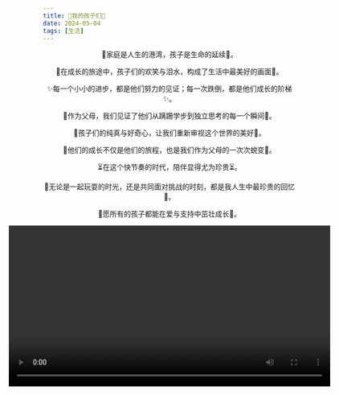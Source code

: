 ```yaml
---
title: 💓我的孩子们💓
date: 2024-05-04
tags: [生活]
---
```

<div style="text-align: center;">
            <p>💖家庭是人生的港湾，孩子是生命的延续💖。</p>
            <p>🌟在成长的旅途中，孩子们的欢笑与泪水，构成了生活中最美好的画面🌟。</p>
            <p>✨每一个小小的进步，都是他们努力的见证；每一次跌倒，都是他们成长的阶梯✨。</p>
            <p>💞作为父母，我们见证了他们从蹒跚学步到独立思考的每一个瞬间💞。</p>
            <p>🌈孩子们的纯真与好奇心，让我们重新审视这个世界的美好🌈。</p>
            <p>💝他们的成长不仅是他们的旅程，也是我们作为父母的一次次蜕变💝。</p>
            <p>⏳在这个快节奏的时代，陪伴显得尤为珍贵⏳。</p>
            <p>💎无论是一起玩耍的时光，还是共同面对挑战的时刻，都是我人生中最珍贵的回忆💎。</p>
            <p>🌹愿所有的孩子都能在爱与支持中茁壮成长🌹。</p>
</div>

<div style="display: flex; flex-direction: column; gap: 20px; align-items: center;">
        <div style="display: flex; justify-content: center;">
            <video controls width="640">
            <source src="https://baojizhu.github.io/shared-assets/video/MP4_20250421_101401VLOG.mp4" type="video/mp4">
            您的浏览器不支持 HTML 视频。
            </video>
        </div>
</div>